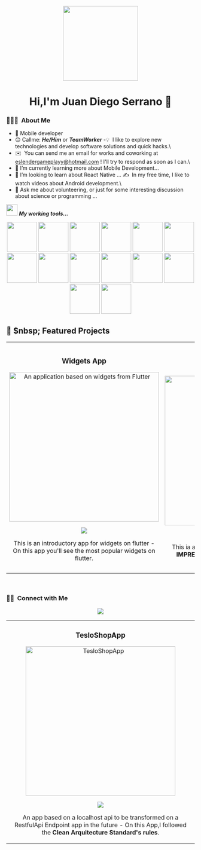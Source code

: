 <p align="center">
  <img src="https://i.imgur.com/2LvAOku.png" height="200"/>
</p>
<div align="center">
<h1 align="center">Hi,I'm <a>Juan Diego Serrano</a> 👋</h1>
</div>


### 👨🏻‍💻 &nbsp;About Me
- 📲 Mobile developer
- 😊 Callme: ***He/Him*** or ***TeamWorker*** 
-💡 &nbsp;I like to explore new technologies and develop software solutions and quick hacks.\
- ✉️ &nbsp;You can send me an email for works and coworking at eslendergameplayy@hotmail.com ! I'll try to respond as soon as I can.\
- 🌱 I’m currently learning more about Mobile Development...
- 👯 I’m looking to learn about React Native ...
✍️ &nbsp;In my free time, I like to watch videos about Android development.\
- 💬 Ask me about volunteering, or just for some interesting discussion about science or programming ...

<img src="https://media.giphy.com/media/iY8CRBdQXODJSCERIr/giphy.gif" width="30px">&nbsp;***My working tools...***

  <p align="center">
  <img src="https://i.imgur.com/fOWfF6a.jpeg" height="80"/>
  <img src="https://i.imgur.com/xsyGlHY.jpeg" height="80"/>
  <img src="https://i.imgur.com/9zZunkg.jpeg" height="80"/>
  <img src="https://i.imgur.com/UixVJlp.jpeg" height="80"/>
  <img src="https://i.imgur.com/Gvt1HNd.jpeg" height="80"/>
  <img src="https://i.imgur.com/PtHuBtb.jpeg" height="80"/>
  <img src="https://i.imgur.com/u7A1VQS.png" height="80"/>
  <img src="https://i.imgur.com/zujBA9C.jpeg" height="80"/>
  <img src="https://i.imgur.com/1vwiN9z.jpeg" height="80"/>
  <img src="https://i.imgur.com/r2FmeJy.jpeg" height="80"/>
  <img src="https://i.imgur.com/Guat55O.jpeg" height="80"/>
  <img src="https://i.imgur.com/mlG4Unj.jpeg" height="80"/>
  <img src="https://i.imgur.com/NOiLGLW.jpeg" height="80"/>
  <img src="https://i.imgur.com/twZs6Op.jpeg" height="80"/>    
</p>  

## 📑 $nbsp; Featured Projects

<table>
<tr>
<td width="50%">
<h3 align="center">Widgets App</h3>
<div align="center">
<a href="https://github.com/eslendergameplay/WidgetsApp" target="_blank"><img src="https://i.imgur.com/Jji0CIE.jpg" width="400" alt="An application based on widgets from Flutter"></a>
<p>
<a href="https://github.com/eslendergameplay/WidgetsApp" target="_blank">
<img src="https://img.shields.io/badge/CÓDIGO-ff9?style=for-the-badge&logo=github&logoColor=black">
</a>
</a>
</p>
<p>This is an introductory app for widgets on flutter</strong> - On this app you'll see the most popular widgets on flutter</strong>.</p>
</div>
                                                                                      
</td>

<td width="50%">
               <br>
<h3 align="center">CinemapediaApp</h3>
<div align="center">                                       
<a href="https://github.com/eslendergameplay/CinemapediaApp" target="_blank"><img src="https://i.imgur.com/7uCBigG.jpg" width="400" alt="CinemapediaApp"></a>
<br>
<p>
<a href="https://github.com/eslendergameplay/CinemapediaApp" target="_blank">
<img src="https://img.shields.io/badge/C%C3%93DIGO-80ffaa?style=for-the-badge&logo=github&logoColor=black">
</a>
</p>
</p>This ia a flutter app based on TheMovieDb's Api <strong>IMPRESCINDIBLES</strong> following the Clean Code Standards's principles.</p>
</div>                                                             
</table>                                                                                 
</div>
<br>

<table>
<tr>
<td width="50%">
<h3 align="center">TesloShopApp</h3>
<div align="center">
<a href="https://github.com/eslendergameplay/TesloShopApp" target="_blank"><img src="https://i.imgur.com/V48W0sU.jpg" width="400" alt="TesloShopApp"></a>
<p>
<a href="https://github.com/eslendergameplay/TesloShopApp" target="_blank">
<img src="https://img.shields.io/badge/CÓDIGO-ff9?style=for-the-badge&logo=github&logoColor=black">
</a>
</p>
<p>An app based on a localhost api to be transformed on a RestfulApi Endpoint app in the future</strong> - On this App,I followed the <strong>Clean Arquitecture Standard's rules</strong>.</p>
</div>
                                                                                      
</td>      

### 🤝🏻 &nbsp;Connect with Me


<p align="center">
<a href="https://www.linkedin.com/in/juan-diego-serrano-monsalve/"><img src="https://img.shields.io/badge/-My%20Linkedin-0077B5?style=flat&logo=Linkedin&logoColor=white"/></a>
</p>
